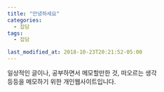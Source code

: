 ```yaml
---
title: "안녕하세요"
categories:
  - 잡담
tags:
  - 잡담

last_modified_at: 2018-10-23T20:21:52-05:00
---
```




일상적인 글이나, 공부하면서 메모할만한 것, 떠오르는 생각 <br>
등등을 메모하기 위한 개인웹사이트입니다. <br>
